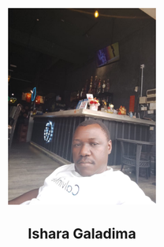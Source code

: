 <div align="center"><img src="Ishara.jpg" width="300" /></div>
<h1 align="center">Ishara Galadima</h1>
